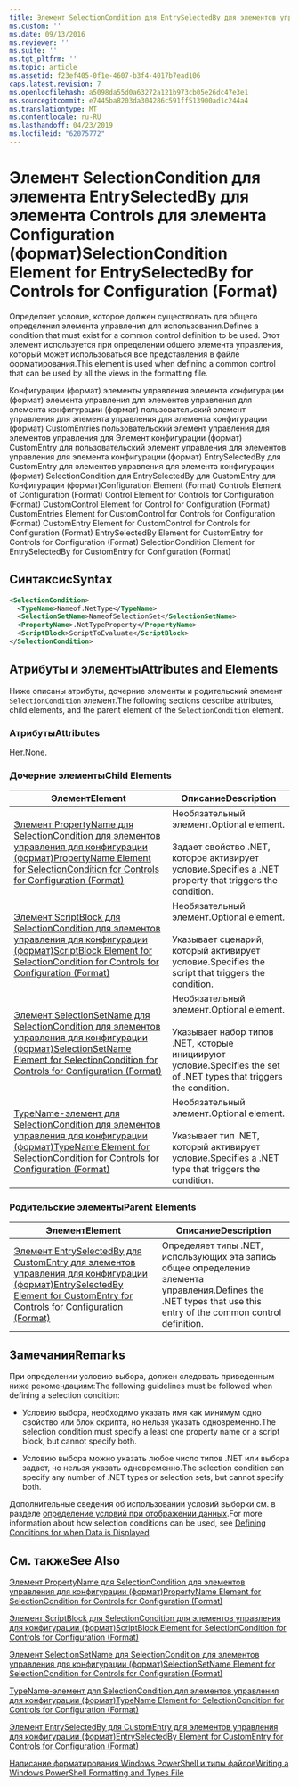 ```yaml
---
title: Элемент SelectionCondition для EntrySelectedBy для элементов управления для конфигурации (формат) | Документация Майкрософт
ms.custom: ''
ms.date: 09/13/2016
ms.reviewer: ''
ms.suite: ''
ms.tgt_pltfrm: ''
ms.topic: article
ms.assetid: f23ef405-0f1e-4607-b3f4-4017b7ead106
caps.latest.revision: 7
ms.openlocfilehash: a5098da55d0a63272a121b973cb05e26dc47e3e1
ms.sourcegitcommit: e7445ba8203da304286c591ff513900ad1c244a4
ms.translationtype: MT
ms.contentlocale: ru-RU
ms.lasthandoff: 04/23/2019
ms.locfileid: "62075772"
---
```

# <a name="selectioncondition-element-for-entryselectedby-for-controls-for-configuration-format"></a><span data-ttu-id="06b33-102">Элемент SelectionCondition для элемента EntrySelectedBy для элемента Controls для элемента Configuration (формат)</span><span class="sxs-lookup"><span data-stu-id="06b33-102">SelectionCondition Element for EntrySelectedBy for Controls for Configuration (Format)</span></span>

<span data-ttu-id="06b33-103">Определяет условие, которое должен существовать для общего определения элемента управления для использования.</span><span class="sxs-lookup"><span data-stu-id="06b33-103">Defines a condition that must exist for a common control definition to be used.</span></span> <span data-ttu-id="06b33-104">Этот элемент используется при определении общего элемента управления, который может использоваться все представления в файле форматирования.</span><span class="sxs-lookup"><span data-stu-id="06b33-104">This element is used when defining a common control that can be used by all the views in the formatting file.</span></span>

<span data-ttu-id="06b33-105">Конфигурации (формат) элементы управления элемента конфигурации (формат) элемента управления для элементов управления для элемента конфигурации (формат) пользовательский элемент управления для элемента управления для элемента конфигурации (формат) CustomEntries пользовательский элемент управления для элементов управления для Элемент конфигурации (формат) CustomEntry для пользовательский элемент управления для элементов управления для элемента конфигурации (формат) EntrySelectedBy для CustomEntry для элементов управления для элемента конфигурации (формат) SelectionCondition для EntrySelectedBy для CustomEntry для Конфигурации (формат)</span><span class="sxs-lookup"><span data-stu-id="06b33-105">Configuration Element (Format) Controls Element of Configuration (Format) Control Element for Controls for Configuration (Format) CustomControl Element for Control for Configuration (Format) CustomEntries Element for CustomControl for Controls for Configuration (Format) CustomEntry Element for CustomControl for Controls for Configuration (Format) EntrySelectedBy Element for CustomEntry for Controls for Configuration (Format) SelectionCondition Element for EntrySelectedBy for CustomEntry for Configuration (Format)</span></span>

## <a name="syntax"></a><span data-ttu-id="06b33-106">Синтаксис</span><span class="sxs-lookup"><span data-stu-id="06b33-106">Syntax</span></span>

```xml
<SelectionCondition>
  <TypeName>Nameof.NetType</TypeName>
  <SelectionSetName>NameofSelectionSet</SelectionSetName>
  <PropertyName>.NetTypeProperty</PropertyName>
  <ScriptBlock>ScriptToEvaluate</ScriptBlock>
</SelectionCondition>
```

## <a name="attributes-and-elements"></a><span data-ttu-id="06b33-107">Атрибуты и элементы</span><span class="sxs-lookup"><span data-stu-id="06b33-107">Attributes and Elements</span></span>

<span data-ttu-id="06b33-108">Ниже описаны атрибуты, дочерние элементы и родительский элемент `SelectionCondition` элемент.</span><span class="sxs-lookup"><span data-stu-id="06b33-108">The following sections describe attributes, child elements, and the parent element of the `SelectionCondition` element.</span></span>

### <a name="attributes"></a><span data-ttu-id="06b33-109">Атрибуты</span><span class="sxs-lookup"><span data-stu-id="06b33-109">Attributes</span></span>

<span data-ttu-id="06b33-110">Нет.</span><span class="sxs-lookup"><span data-stu-id="06b33-110">None.</span></span>

### <a name="child-elements"></a><span data-ttu-id="06b33-111">Дочерние элементы</span><span class="sxs-lookup"><span data-stu-id="06b33-111">Child Elements</span></span>

|<span data-ttu-id="06b33-112">Элемент</span><span class="sxs-lookup"><span data-stu-id="06b33-112">Element</span></span>|<span data-ttu-id="06b33-113">Описание</span><span class="sxs-lookup"><span data-stu-id="06b33-113">Description</span></span>|
|-------------|-----------------|
|[<span data-ttu-id="06b33-114">Элемент PropertyName для SelectionCondition для элементов управления для конфигурации (формат)</span><span class="sxs-lookup"><span data-stu-id="06b33-114">PropertyName Element for SelectionCondition for Controls for Configuration (Format)</span></span>](./propertyname-element-for-selectioncondition-for-controls-for-configuration-format.md)|<span data-ttu-id="06b33-115">Необязательный элемент.</span><span class="sxs-lookup"><span data-stu-id="06b33-115">Optional element.</span></span><br /><br /> <span data-ttu-id="06b33-116">Задает свойство .NET, которое активирует условие.</span><span class="sxs-lookup"><span data-stu-id="06b33-116">Specifies a .NET property that triggers the condition.</span></span>|
|[<span data-ttu-id="06b33-117">Элемент ScriptBlock для SelectionCondition для элементов управления для конфигурации (формат)</span><span class="sxs-lookup"><span data-stu-id="06b33-117">ScriptBlock Element for SelectionCondition for Controls for Configuration (Format)</span></span>](./scriptblock-element-for-selectioncondition-for-controls-for-configuration-format.md)|<span data-ttu-id="06b33-118">Необязательный элемент.</span><span class="sxs-lookup"><span data-stu-id="06b33-118">Optional element.</span></span><br /><br /> <span data-ttu-id="06b33-119">Указывает сценарий, который активирует условие.</span><span class="sxs-lookup"><span data-stu-id="06b33-119">Specifies the script that triggers the condition.</span></span>|
|[<span data-ttu-id="06b33-120">Элемент SelectionSetName для SelectionCondition для элементов управления для конфигурации (формат)</span><span class="sxs-lookup"><span data-stu-id="06b33-120">SelectionSetName Element for SelectionCondition for Controls for Configuration (Format)</span></span>](./selectionsetname-element-for-selectioncondition-for-controls-for-configuration-format.md)|<span data-ttu-id="06b33-121">Необязательный элемент.</span><span class="sxs-lookup"><span data-stu-id="06b33-121">Optional element.</span></span><br /><br /> <span data-ttu-id="06b33-122">Указывает набор типов .NET, которые инициируют условие.</span><span class="sxs-lookup"><span data-stu-id="06b33-122">Specifies the set of .NET types that triggers the condition.</span></span>|
|[<span data-ttu-id="06b33-123">TypeName-элемент для SelectionCondition для элементов управления для конфигурации (формат)</span><span class="sxs-lookup"><span data-stu-id="06b33-123">TypeName Element for SelectionCondition for Controls for Configuration (Format)</span></span>](./typename-element-for-selectioncondition-for-controls-for-configuration-format.md)|<span data-ttu-id="06b33-124">Необязательный элемент.</span><span class="sxs-lookup"><span data-stu-id="06b33-124">Optional element.</span></span><br /><br /> <span data-ttu-id="06b33-125">Указывает тип .NET, который активирует условие.</span><span class="sxs-lookup"><span data-stu-id="06b33-125">Specifies a .NET type that triggers the condition.</span></span>|

### <a name="parent-elements"></a><span data-ttu-id="06b33-126">Родительские элементы</span><span class="sxs-lookup"><span data-stu-id="06b33-126">Parent Elements</span></span>

|<span data-ttu-id="06b33-127">Элемент</span><span class="sxs-lookup"><span data-stu-id="06b33-127">Element</span></span>|<span data-ttu-id="06b33-128">Описание</span><span class="sxs-lookup"><span data-stu-id="06b33-128">Description</span></span>|
|-------------|-----------------|
|[<span data-ttu-id="06b33-129">Элемент EntrySelectedBy для CustomEntry для элементов управления для конфигурации (формат)</span><span class="sxs-lookup"><span data-stu-id="06b33-129">EntrySelectedBy Element for CustomEntry for Controls for Configuration (Format)</span></span>](./entryselectedby-element-for-customentry-for-controls-for-configuration-format.md)|<span data-ttu-id="06b33-130">Определяет типы .NET, использующих эта запись общее определение элемента управления.</span><span class="sxs-lookup"><span data-stu-id="06b33-130">Defines the .NET types that use this entry of the common control definition.</span></span>|

## <a name="remarks"></a><span data-ttu-id="06b33-131">Замечания</span><span class="sxs-lookup"><span data-stu-id="06b33-131">Remarks</span></span>

<span data-ttu-id="06b33-132">При определении условию выбора, должен следовать приведенным ниже рекомендациям:</span><span class="sxs-lookup"><span data-stu-id="06b33-132">The following guidelines must be followed when defining a selection condition:</span></span>

- <span data-ttu-id="06b33-133">Условию выбора, необходимо указать имя как минимум одно свойство или блок скрипта, но нельзя указать одновременно.</span><span class="sxs-lookup"><span data-stu-id="06b33-133">The selection condition must specify a least one property name or a script block, but cannot specify both.</span></span>

- <span data-ttu-id="06b33-134">Условию выбора можно указать любое число типов .NET или выбора задает, но нельзя указать одновременно.</span><span class="sxs-lookup"><span data-stu-id="06b33-134">The selection condition can specify any number of .NET types or selection sets, but cannot specify both.</span></span>

<span data-ttu-id="06b33-135">Дополнительные сведения об использовании условий выборки см. в разделе [определение условий при отображении данных](./defining-conditions-for-displaying-data.md).</span><span class="sxs-lookup"><span data-stu-id="06b33-135">For more information about how selection conditions can be used, see [Defining Conditions for when Data is Displayed](./defining-conditions-for-displaying-data.md).</span></span>

## <a name="see-also"></a><span data-ttu-id="06b33-136">См. также</span><span class="sxs-lookup"><span data-stu-id="06b33-136">See Also</span></span>

[<span data-ttu-id="06b33-137">Элемент PropertyName для SelectionCondition для элементов управления для конфигурации (формат)</span><span class="sxs-lookup"><span data-stu-id="06b33-137">PropertyName Element for SelectionCondition for Controls for Configuration (Format)</span></span>](./propertyname-element-for-selectioncondition-for-controls-for-configuration-format.md)

[<span data-ttu-id="06b33-138">Элемент ScriptBlock для SelectionCondition для элементов управления для конфигурации (формат)</span><span class="sxs-lookup"><span data-stu-id="06b33-138">ScriptBlock Element for SelectionCondition for Controls for Configuration (Format)</span></span>](./scriptblock-element-for-selectioncondition-for-controls-for-configuration-format.md)

[<span data-ttu-id="06b33-139">Элемент SelectionSetName для SelectionCondition для элементов управления для конфигурации (формат)</span><span class="sxs-lookup"><span data-stu-id="06b33-139">SelectionSetName Element for SelectionCondition for Controls for Configuration (Format)</span></span>](./selectionsetname-element-for-selectioncondition-for-controls-for-configuration-format.md)

[<span data-ttu-id="06b33-140">TypeName-элемент для SelectionCondition для элементов управления для конфигурации (формат)</span><span class="sxs-lookup"><span data-stu-id="06b33-140">TypeName Element for SelectionCondition for Controls for Configuration (Format)</span></span>](./typename-element-for-selectioncondition-for-controls-for-configuration-format.md)

[<span data-ttu-id="06b33-141">Элемент EntrySelectedBy для CustomEntry для элементов управления для конфигурации (формат)</span><span class="sxs-lookup"><span data-stu-id="06b33-141">EntrySelectedBy Element for CustomEntry for Controls for Configuration (Format)</span></span>](./entryselectedby-element-for-customentry-for-controls-for-configuration-format.md)

[<span data-ttu-id="06b33-142">Написание форматирования Windows PowerShell и типы файлов</span><span class="sxs-lookup"><span data-stu-id="06b33-142">Writing a Windows PowerShell Formatting and Types File</span></span>](./writing-a-powershell-formatting-file.md)
